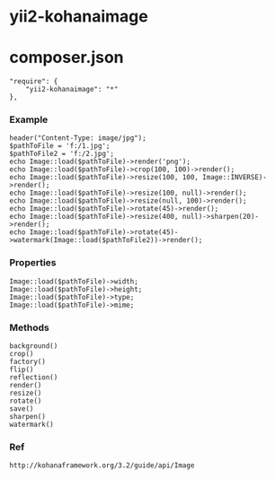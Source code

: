 yii2-kohanaimage
=======================


composer.json
===================
````````
"require": {
    "yii2-kohanaimage": "*"
},
````````

### Example
`````````````````````
header("Content-Type: image/jpg");
$pathToFile = 'f:/1.jpg';
$pathToFile2 = 'f:/2.jpg';
echo Image::load($pathToFile)->render('png');
echo Image::load($pathToFile)->crop(100, 100)->render();
echo Image::load($pathToFile)->resize(100, 100, Image::INVERSE)->render();
echo Image::load($pathToFile)->resize(100, null)->render();
echo Image::load($pathToFile)->resize(null, 100)->render();
echo Image::load($pathToFile)->rotate(45)->render();
echo Image::load($pathToFile)->resize(400, null)->sharpen(20)->render();
echo Image::load($pathToFile)->rotate(45)->watermark(Image::load($pathToFile2))->render();
`````````````````````

### Properties
`````````````````````
Image::load($pathToFile)->width;
Image::load($pathToFile)->height;
Image::load($pathToFile)->type;
Image::load($pathToFile)->mime;
`````````````````````

### Methods
````````````````````
background()
crop()
factory()
flip()
reflection()
render()
resize()
rotate()
save()
sharpen()
watermark()
`````````````````````

### Ref
```````````
http://kohanaframework.org/3.2/guide/api/Image
````````````